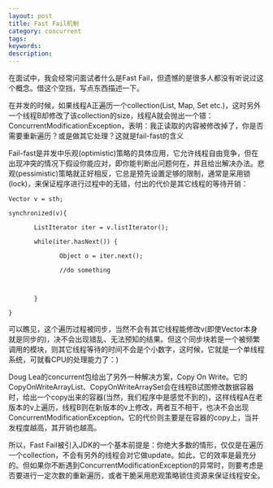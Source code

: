 ```yaml
---
layout: post
title: Fast Fail机制
category: concurrent
tags: 
keywords: 
description: 
---
```




在面试中，我会经常问面试者什么是Fast Fail，但遗憾的是很多人都没有听说过这个概念。借这个空挡，写点东西描述一下。

在并发的时候，如果线程A正遍历一个collection(List, Map, Set etc.)，这时另外一个线程B却修改了该collection的size，线程A就会抛出一个错：ConcurrentModificationException，表明：我正读取的内容被修改掉了，你是否需要重新遍历？或是做其它处理？这就是fail-fast的含义
 
Fail-fast是并发中乐观(optimistic)策略的具体应用，它允许线程自由竞争，但在出现冲突的情况下假设你能应对，即你能判断出问题何在，并且给出解决办法。悲观(pessimistic)策略就正好相反，它总是预先设置足够的限制，通常是采用锁(lock)，来保证程序进行过程中的无错，付出的代价是其它线程的等待开销： 

```
Vector v = sth;

synchronized(v){

       ListIterator iter = v.listIterator();

       while(iter.hasNext()) {

              Object o = iter.next();

              //do something 

              

       }

}
```

 可以瞧见，这个遍历过程被同步，当然不会有其它线程能修改v(即使Vector本身就是同步的)，决不会出现错乱、无法预知的结果。但这个同步块若是一个被频繁调用的模块，则其它线程等待的时间不会是个小数字，这时候，它就是一个单线程系统，可就看CPU的处理能力了：)

Doug Lea的concurrent包给出了另外一种解决方案，Copy On Write。它的CopyOnWriteArrayList、CopyOnWriteArraySet会在线程B试图修改数据容器时，给出一个copy出来的容器(当然，我们程序中是感觉不到的)，这样线程A在老版本的v上遍历，线程B则在新版本的v上修改，两者互不相干，也决不会出现ConcurrentModificationException。它的代价则主要是在容器的copy上，当并发程度越高，其开销也越高。

所以，Fast Fail被引入JDK的一个基本前提是：你绝大多数的情形，仅仅是在遍历一个collection，不会有另外的线程会对它做update。如此，它的效率是最充分的。但如果你不断遇到ConcurrentModificationException的异常时，则要考虑是否要进行一定次数的重新遍历，或者干脆采用悲观策略锁住资源来保证线程安全。


